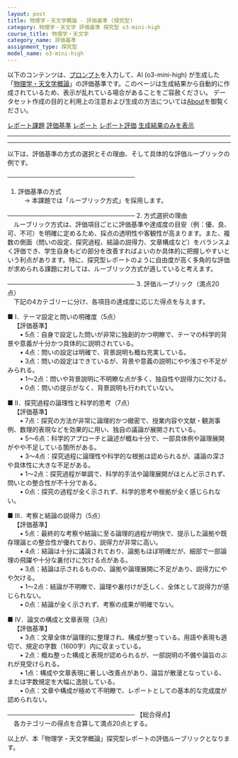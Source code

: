 ```yaml
---
layout: post
title: 物理学・天文学概論 - 評価基準 (探究型)
category: 物理学・天文学 評価基準 探究型 o3-mini-high
course_title: 物理学・天文学
category_name: 評価基準
assignment_type: 探究型
model_name: o3-mini-high
---
```


以下のコンテンツは、[プロンプト](https://github.com/takedatoshiyuki/synthetic_assignments/tree/main/generated/物理学・天文学/o3-mini-high/prompt_評価基準-探究型.md)を入力して、AI (o3-mini-high) が生成した「[物理学・天文学概論](/contents/物理学・天文学/)」の評価基準です。このページは生成結果から自動的に作成されているため、表示が乱れている場合があることをご容赦ください。
データセット作成の目的と利用上の注意および生成の方法については[About](/About)を御覧ください。

[レポート課題](../レポート課題-探究型)
[評価基準](../評価基準-探究型)
[レポート](../レポート-探究型)
[レポート評価](../レポート評価-探究型)
[生成結果のみを表示](https://github.com/takedatoshiyuki/synthetic_assignments/tree/main/generated/物理学・天文学/o3-mini-high/評価基準-探究型.md)
  

***
***
  
以下は、評価基準の方式の選択とその理由、そして具体的な評価ルーブリックの例です。

─────────────────────────────
1. 評価基準の方式  
 → 本課題では「ルーブリック方式」を採用します。

─────────────────────────────
2. 方式選択の理由  
 ルーブリック方式は、評価項目ごとに評価基準や達成度の目安（例：優、良、可、不可）を明確に定めるため、採点の透明性や客観性が高まります。また、複数の側面（問いの設定、探究過程、結論の説得力、文章構成など）をバランスよく評価でき、学生自身もどの部分を改善すればよいのか具体的に把握しやすいという利点があります。特に、探究型レポートのように自由度が高く多角的な評価が求められる課題に対しては、ルーブリック方式が適していると考えます。

─────────────────────────────
3. 評価ルーブリック（満点20点）  
　下記の4カテゴリーに分け、各項目の達成度に応じた得点を与えます。

■ Ⅰ．テーマ設定と問いの明確度（5点）  
 【評価基準】  
  • 5点：自身で設定した問いが非常に独創的かつ明瞭で、テーマの科学的背景や意義が十分かつ具体的に説明されている。  
  • 4点：問いの設定は明確で、背景説明も概ね充実している。  
  • 3点：問いの設定はできているが、背景や意義の説明にやや浅さや不足がみられる。  
  • 1～2点：問いや背景説明に不明瞭な点が多く、独自性や説得力に欠ける。  
  • 0点：問いの提示がなく、背景説明も行われていない。

■ Ⅱ．探究過程の論理性と科学的思考（7点）  
 【評価基準】  
  • 7点：探究の方法が非常に論理的かつ緻密で、授業内容や文献・観測事例、数理的表現などを効果的に用い、独自の議論が展開されている。  
  • 5～6点：科学的アプローチと論述が概ね十分で、一部具体例や論理展開がやや不足している箇所がある。  
  • 3～4点：探究過程に論理性や科学的な根拠は認められるが、議論の深さや具体性に大きな不足がある。  
  • 1～2点：探究過程が単調で、科学的手法や論理展開がほとんど示されず、問いとの整合性が不十分である。  
  • 0点：探究の過程が全く示されず、科学的思考や根拠が全く感じられない。

■ Ⅲ．考察と結論の説得力（5点）  
 【評価基準】  
  • 5点：最終的な考察や結論に至る論理的過程が明快で、提示した論拠や既存理論との整合性が優れており、説得力が非常に高い。  
  • 4点：結論は十分に議論されており、論拠もほぼ明確だが、細部で一部論理の飛躍や十分な裏付けに欠ける点がある。  
  • 3点：結論は示されるものの、論拠や論理展開に不足があり、説得力にやや欠ける。  
  • 1～2点：結論が不明瞭で、論理や裏付けが乏しく、全体として説得力が感じられない。  
  • 0点：結論が全く示されず、考察の成果が明確でない。

■ Ⅳ．論文の構成と文章表現（3点）  
 【評価基準】  
  • 3点：文章全体が論理的に整理され、構成が整っている。用語や表現も適切で、規定の字数（1600字）内に収まっている。  
  • 2点：概ね整った構成と表現が認められるが、一部説明の不備や論旨のぶれが見受けられる。  
  • 1点：構成や文章表現に著しい改善点があり、論旨が散漫となっている、または字数規定を大幅に逸脱している。  
  • 0点：文章や構成が極めて不明瞭で、レポートとしての基本的な完成度が認められない。

─────────────────────────────
【総合得点】  
 各カテゴリーの得点を合算して満点20点とする。

以上が、本「物理学・天文学概論」探究型レポートの評価ルーブリックとなります。
